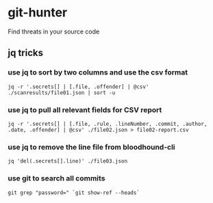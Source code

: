 # git-hunter
Find threats in your source code

## jq tricks

### use jq to sort by two columns and use the csv format
```jq -r '.secrets[] | [.file, .offender] | @csv' ./scanresults/file01.json | sort -u```

### use jq to pull all relevant fields for CSV report
```jq -r '.secrets[] | [.file, .rule, .lineNumber, .commit, .author, .date, .offender] | @csv' ./file02.json > file02-report.csv```

### use jq to remove the line file from bloodhound-cli
```jq 'del(.secrets[].line)' ./file03.json```

### use git to search all commits 
```git grep "password=" `git show-ref --heads` ```
